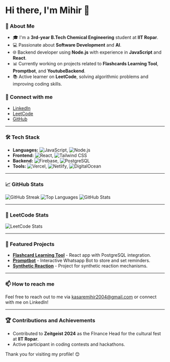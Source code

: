 # Hi there, I'm Mihir 👋

### 🚀 About Me

- 🎓 I'm a **3rd-year B.Tech Chemical Engineering** student at **IIT Ropar**.
- 💻 Passionate about **Software Development** and **AI**.
- 🌐 Backend developer using **Node.js** with experience in **JavaScript** and **React**.
- 📊 Currently working on projects related to **Flashcards Learning Tool**, **Promptbot**, and **YoutubeBackend**.
- 📚 Active learner on **LeetCode**, solving algorithmic problems and improving coding skills.

### 🔗 Connect with me

- [LinkedIn](https://www.linkedin.com/in/mihir-kasare/) 
- [LeetCode](https://leetcode.com/u/mihir_kasare/)
- [GitHub](https://github.com/mihir2004)

---

### 🛠️ Tech Stack

- **Languages:** ![JavaScript](https://img.shields.io/badge/-JavaScript-333333?style=flat&logo=javascript), ![Node.js](https://img.shields.io/badge/-Node.js-333333?style=flat&logo=node.js)
- **Frontend:** ![React](https://img.shields.io/badge/-React-333333?style=flat&logo=react), ![Tailwind CSS](https://img.shields.io/badge/-Tailwind%20CSS-333333?style=flat&logo=tailwind-css)
- **Backend:** ![Firebase](https://img.shields.io/badge/-Firebase-333333?style=flat&logo=firebase), ![PostgreSQL](https://img.shields.io/badge/-PostgreSQL-333333?style=flat&logo=postgresql)
- **Tools:** ![Vercel](https://img.shields.io/badge/-Vercel-333333?style=flat&logo=vercel), ![Netlify](https://img.shields.io/badge/-Netlify-333333?style=flat&logo=netlify), ![DigitalOcean](https://img.shields.io/badge/-DigitalOcean-333333?style=flat&logo=digitalocean)

---

### 📈 GitHub Stats

![GitHub Streak](https://streak-stats.demolab.com/?user=mihir2004&theme=radical)
![Top Languages](https://github-readme-stats.vercel.app/api/top-langs/?username=mihir2004&layout=compact&theme=radical)
![GitHub Stats](https://github-readme-stats.vercel.app/api?username=mihir2004&show_icons=true&theme=radical)

---

### 🚀 LeetCode Stats

![LeetCode Stats](https://leetcode-stats-six.vercel.app/?username=mihir_kasare)

---

### 📂 Featured Projects

- **[Flashcard Learning Tool](https://github.com/mihir2004/flashcard-learning-tool)** - React app with PostgreSQL integration.
- **[Promptbot](https://github.com/mihir2004/promptbot)** - Interactive Whatsapp Bot to store and set reminders.
- **[Synthetic Reaction](https://github.com/mihir2004/SyntheticReaction)** - Project for synthetic reaction mechanisms.

---

### 📫 How to reach me

Feel free to reach out to me via [kasaremihir2004@gmail.com](mailto:kasaremihir2004@gmail.com) or connect with me on LinkedIn!

---

### 🏆 Contributions and Achievements

- Contributed to **Zeitgeist 2024** as the FInance Head for the cultural fest at **IIT Ropar**.
- Active participant in coding contests and hackathons.

Thank you for visiting my profile! 😊
